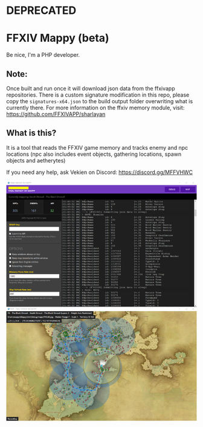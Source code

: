 # DEPRECATED
# FFXIV Mappy (beta)

Be nice, I'm a PHP developer.

## Note:

Once built and run once it will download json data from the ffxivapp repositories. There is a custom signature 
modification in this repo, please copy the `signatures-x64.json` to the build output folder overwriting what 
is currently there. For more information on the ffxiv memory module, visit: https://github.com/FFXIVAPP/sharlayan

## What is this?

It is a tool that reads the FFXIV game memory and tracks enemy and npc locations (npc also includes event objects,
gathering locations, spawn objects and aetherytes)

If you need any help, ask Vekien on Discord: https://discord.gg/MFFVHWC

![App](app.png)
